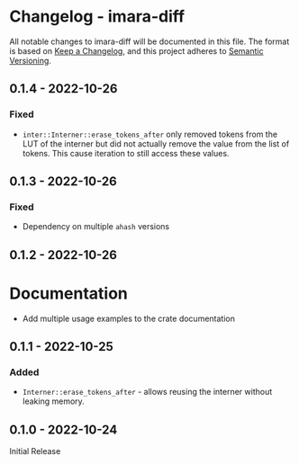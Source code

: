 # Changelog - imara-diff

All notable changes to imara-diff will be documented in this file.
The format is based on [Keep a Changelog](https://keepachangelog.com/en/1.0.0/),
and this project adheres to [Semantic Versioning](https://semver.org/spec/v2.0.0.html).

## 0.1.4 - 2022-10-26

### Fixed

* `inter::Interner::erase_tokens_after` only removed tokens from the LUT of the interner but did not actually remove the value from the list of tokens. This cause iteration to still access these values.

## 0.1.3 - 2022-10-26

### Fixed

* Dependency on multiple `ahash` versions

## 0.1.2 - 2022-10-26

# Documentation

* Add multiple usage examples to the crate documentation

## 0.1.1 - 2022-10-25

### Added

* `Interner::erase_tokens_after` - allows reusing the interner without leaking memory.

## 0.1.0 - 2022-10-24

Initial Release
